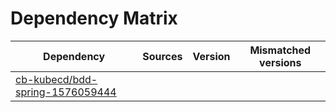 # Dependency Matrix

Dependency | Sources | Version | Mismatched versions
---------- | ------- | ------- | -------------------
[cb-kubecd/bdd-spring-1576059444](https://github.com/cb-kubecd/bdd-spring-1576059444.git) |  | []() | 
